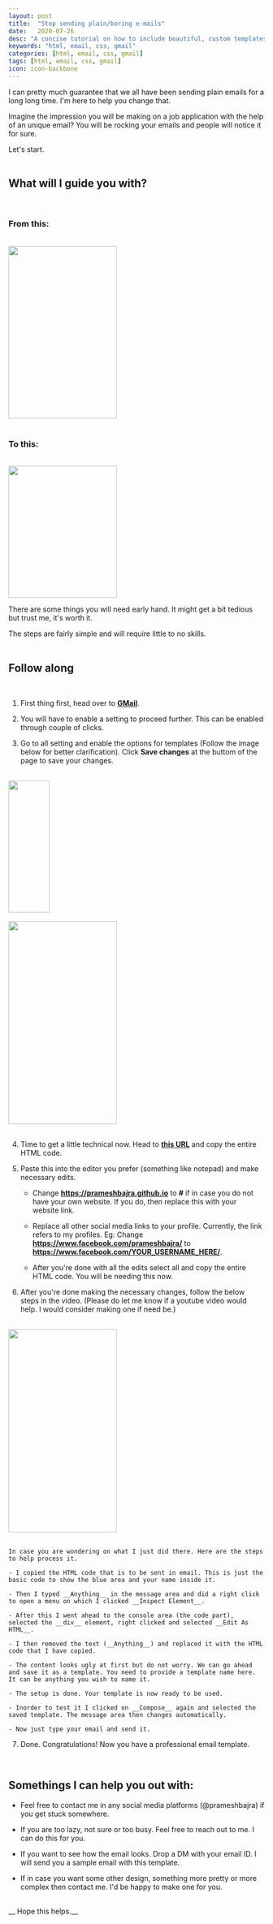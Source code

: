 ```yaml
---
layout: post
title:  "Stop sending plain/boring e-mails"
date:   2020-07-26
desc: "A concise tutorial on how to include beautiful, custom templates to you personal email/gmail."
keywords: "html, email, css, gmail"
categories: [html, email, css, gmail]
tags: [html, email, css, gmail]
icon: icon-backbone
---
```


I can pretty much guarantee that we all have been sending plain emails for a long long time. I'm here to help you change that.

Imagine the impression you will be making on a job application with the help of an unique email? You will be rocking your emails and 
people will notice it for sure.

Let's start.
<br><br>
<h2>What will I guide you with?</h2>
<br>
<h3>From this:</h3>
<br>
<img src="/static/assets/img/blog/emails/old-email.png" height = "340px" width="65%">    
<br><br>
<h3>To this:</h3>
<br>
<img src="/static/assets/img/blog/emails/new-email.png" height = "260px" width="65%">    
<br>

There are some things you will need early hand. It might get a bit tedious but trust me, it's worth it.

The steps are fairly simple and will require little to no skills.
<br><br>
<h2>Follow along</h2>
<br>

1. First thing first, head over to **[GMail](https://mail.google.com/)**. 

2. You will have to enable a setting to proceed further. This can be enabled through couple of clicks.

3. Go to all setting and enable the options for templates (Follow the image below for better clarification). Click **Save changes** at the buttom of the page to save your changes.
<br><br>
<img src="/static/assets/img/blog/emails/step1.png" height = "260px" width="40%">    
<br><br>
<img src="/static/assets/img/blog/emails/step2.png" height = "400px" width="65%">    
<br><br>

4. Time to get a little technical now. Head to **[this URL](https://gist.githubusercontent.com/prameshbajra/1b0bcfbfb22c6fc7dfb8102873cd4408/raw/ad0899e5ec12ce89b24504ec99171378083c0b5c/GmailTemplateFooter.html)** and copy the entire HTML code.

5. Paste this into the editor you prefer (something like notepad) and make necessary edits.

    - Change __https://prameshbajra.github.io__ to __#__ if in case you do not have your own website. If you do, then replace this with your website link.

    - Replace all other social media links to your profile. Currently, the link refers to my profiles. Eg: Change __https://www.facebook.com/prameshbajra/__ to __https://www.facebook.com/YOUR_USERNAME_HERE/__. 

    - After you're done with all the edits select all and copy the entire HTML code. You will be needing this now.

6. After you're done making the necessary changes, follow the below steps in the video. (Please do let me know if a youtube video would help. I would consider making one if need be.)
<br><br>
<img src="/static/assets/img/blog/emails/steps.gif" height = "400px" width="65%">    
<br><br>

    In case you are wondering on what I just did there. Here are the steps to help process it.

    - I copied the HTML code that is to be sent in email. This is just the basic code to show the blue area and your name inside it.

    - Then I typed __Anything__ in the message area and did a right click to open a menu on which I clicked __Inspect Element__.

    - After this I went ahead to the console area (the code part), selected the __div__ element, right clicked and selected __Edit As HTML__.
  
    - I then removed the text (__Anything__) and replaced it with the HTML code that I have copied.

    - The content looks ugly at first but do not worry. We can go ahead and save it as a template. You need to provide a template name here. It can be anything you wish to name it.

    - The setup is done. Your template is now ready to be used.

    - Inorder to test it I clicked on __Compose__ again and selected the saved template. The message area then changes automatically. 

    - Now just type your email and send it.


7. Done. Congratulations! Now you have a professional email template.

<br>
<h2>Somethings I can help you out with:</h2> 

- Feel free to contact me in any social media platforms (@prameshbajra) if you get stuck somewhere.

- If you are too lazy, not sure or too busy. Feel free to reach out to me. I can do this for you.

- If you want to see how the email looks. Drop a DM with your email ID. I will send you a sample email with this template.

- If in case you want some other design, something more pretty or more complex then contact me. I'd be happy to make one for you.

 <br>
__ Hope this helps.__



